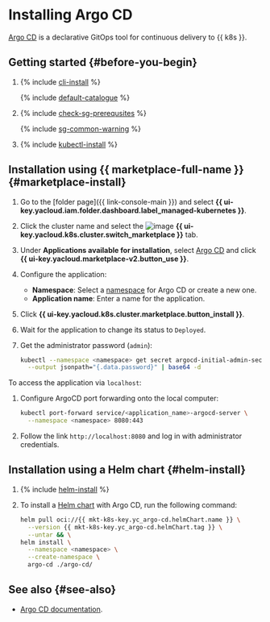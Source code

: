 # Installing Argo CD


[Argo CD](https://argo-cd.readthedocs.io) is a declarative GitOps tool for continuous delivery to {{ k8s }}.

## Getting started {#before-you-begin}

1. {% include [cli-install](../../../_includes/cli-install.md) %}

   {% include [default-catalogue](../../../_includes/default-catalogue.md) %}

1. {% include [check-sg-prerequsites](../../../_includes/managed-kubernetes/security-groups/check-sg-prerequsites-lvl3.md) %}

   {% include [sg-common-warning](../../../_includes/managed-kubernetes/security-groups/sg-common-warning.md) %}

1. {% include [kubectl-install](../../../_includes/managed-kubernetes/kubectl-install.md) %}

## Installation using {{ marketplace-full-name }} {#marketplace-install}

1. Go to the [folder page]({{ link-console-main }}) and select **{{ ui-key.yacloud.iam.folder.dashboard.label_managed-kubernetes }}**.
1. Click the cluster name and select the ![image](../../../_assets/console-icons/shopping-cart.svg) **{{ ui-key.yacloud.k8s.cluster.switch_marketplace }}** tab.
1. Under **Applications available for installation**, select [Argo CD](/marketplace/products/yc/argo-cd) and click **{{ ui-key.yacloud.marketplace-v2.button_use }}**.
1. Configure the application:
   * **Namespace**: Select a [namespace](../../concepts/index.md#namespace) for Argo CD or create a new one.
   * **Application name**: Enter a name for the application.
1. Click **{{ ui-key.yacloud.k8s.cluster.marketplace.button_install }}**.
1. Wait for the application to change its status to `Deployed`.
1. Get the administrator password (`admin`):

   ```bash
   kubectl --namespace <namespace> get secret argocd-initial-admin-secret \
     --output jsonpath="{.data.password}" | base64 -d
   ```

To access the application via `localhost`:
1. Configure ArgoCD port forwarding onto the local computer:

   ```bash
   kubectl port-forward service/<application_name>-argocd-server \
     --namespace <namespace> 8080:443
   ```

1. Follow the link `http://localhost:8080` and log in with administrator credentials.

## Installation using a Helm chart {#helm-install}

1. {% include [helm-install](../../../_includes/managed-kubernetes/helm-install.md) %}

1. To install a [Helm chart](https://helm.sh/docs/topics/charts/) with Argo CD, run the following command:

   ```bash
   helm pull oci://{{ mkt-k8s-key.yc_argo-cd.helmChart.name }} \
     --version {{ mkt-k8s-key.yc_argo-cd.helmChart.tag }} \
     --untar && \
   helm install \
     --namespace <namespace> \
     --create-namespace \
     argo-cd ./argo-cd/
   ```

## See also {#see-also}

* [Argo CD documentation](https://argo-cd.readthedocs.io/en/stable/operator-manual/).